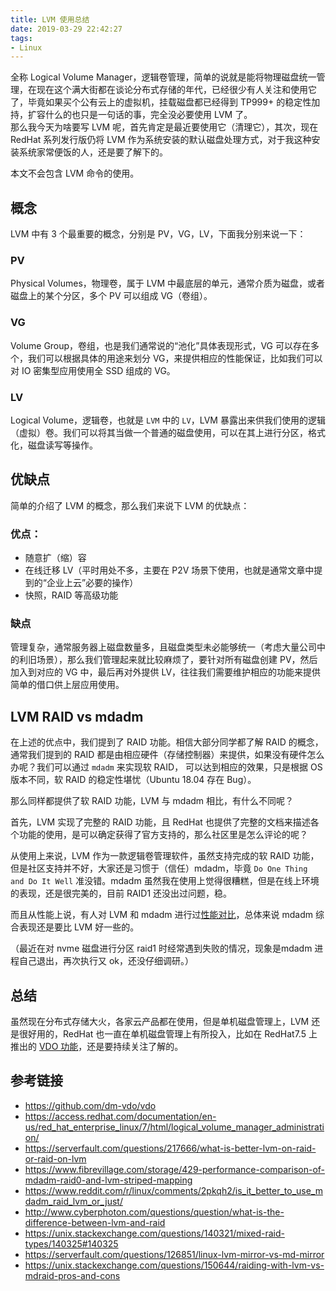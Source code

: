 ```yaml
---
title: LVM 使用总结
date: 2019-03-29 22:42:27
tags:
- Linux
---
```



全称 Logical Volume Manager，逻辑卷管理，简单的说就是能将物理磁盘统一管理，在现在这个满大街都在谈论分布式存储的年代，已经很少有人关注和使用它了，毕竟如果买个公有云上的虚拟机，挂载磁盘都已经得到 TP999+ 的稳定性加持，扩容什么的也只是一句话的事，完全没必要使用 LVM 了。  
那么我今天为啥要写 LVM 呢，首先肯定是最近要使用它（清理它），其次，现在 RedHat 系列发行版仍将 LVM 作为系统安装的默认磁盘处理方式，对于我这种安装系统家常便饭的人，还是要了解下的。

本文不会包含 LVM 命令的使用。

## 概念

LVM 中有 3 个最重要的概念，分别是 PV，VG，LV，下面我分别来说一下：
### PV
Physical Volumes，物理卷，属于 LVM 中最底层的单元，通常介质为磁盘，或者磁盘上的某个分区，多个 PV 可以组成 VG（卷组）。

### VG
Volume Group，卷组，也是我们通常说的“池化”具体表现形式，VG 可以存在多个，我们可以根据具体的用途来划分 VG，来提供相应的性能保证，比如我们可以对 IO 密集型应用使用全 SSD 组成的 VG。

### LV
Logical Volume，逻辑卷，也就是 `LVM` 中的 `LV`，LVM 暴露出来供我们使用的逻辑（虚拟）卷。我们可以将其当做一个普通的磁盘使用，可以在其上进行分区，格式化，磁盘读写等操作。

## 优缺点

简单的介绍了 LVM 的概念，那么我们来说下 LVM 的优缺点：

### 优点：
* 随意扩（缩）容
* 在线迁移 LV（平时用处不多，主要在 P2V 场景下使用，也就是通常文章中提到的“企业上云”必要的操作）
* 快照，RAID 等高级功能

### 缺点

管理复杂，通常服务器上磁盘数量多，且磁盘类型未必能够统一（考虑大量公司中的利旧场景），那么我们管理起来就比较麻烦了，要针对所有磁盘创建 PV，然后加入到对应的 VG 中，最后再对外提供 LV，往往我们需要维护相应的功能来提供简单的借口供上层应用使用。


## LVM RAID vs mdadm

在上述的优点中，我们提到了 RAID 功能。相信大部分同学都了解 RAID 的概念，通常我们提到的 RAID 都是由相应硬件（存储控制器）来提供，如果没有硬件怎么办呢？我们可以通过 `mdadm` 来实现软 RAID， 可以达到相应的效果，只是根据 OS 版本不同，软 RAID 的稳定性堪忧（Ubuntu 18.04 存在 Bug）。

那么同样都提供了软 RAID 功能，LVM 与 mdadm 相比，有什么不同呢？

首先，LVM 实现了完整的 RAID 功能，且 RedHat 也提供了完整的文档来描述各个功能的使用，是可以确定获得了官方支持的，那么社区里是怎么评论的呢？

从使用上来说，LVM 作为一款逻辑卷管理软件，虽然支持完成的软 RAID 功能，但是社区支持并不好，大家还是习惯于（信任）mdadm，毕竟 `Do One Thing and Do It Well` 准没错。mdadm 虽然我在使用上觉得很糟糕，但是在线上环境的表现，还是很完美的，目前 RAID1 还没出过问题，稳。

而且从性能上说，有人对 LVM 和 mdadm 进行过[性能对比](https://www.fibrevillage.com/storage/429-performance-comparison-of-mdadm-raid0-and-lvm-striped-mapping)，总体来说 mdadm 综合表现还是要比 LVM 好一些的。

（最近在对 nvme 磁盘进行分区 raid1 时经常遇到失败的情况，现象是mdadm 进程自己退出，再次执行又 ok，还没仔细调研。）


## 总结

虽然现在分布式存储大火，各家云产品都在使用，但是单机磁盘管理上，LVM 还是很好用的，RedHat 也一直在单机磁盘管理上有所投入，比如在 RedHat7.5 上推出的 [VDO 功能](https://github.com/dm-vdo/vdo)，还是要持续关注了解的。

## 参考链接
* https://github.com/dm-vdo/vdo
* https://access.redhat.com/documentation/en-us/red_hat_enterprise_linux/7/html/logical_volume_manager_administration/
* https://serverfault.com/questions/217666/what-is-better-lvm-on-raid-or-raid-on-lvm
* https://www.fibrevillage.com/storage/429-performance-comparison-of-mdadm-raid0-and-lvm-striped-mapping
* https://www.reddit.com/r/linux/comments/2pkqh2/is_it_better_to_use_mdadm_raid_lvm_or_just/
* http://www.cyberphoton.com/questions/question/what-is-the-difference-between-lvm-and-raid
* https://unix.stackexchange.com/questions/140321/mixed-raid-types/140325#140325
* https://serverfault.com/questions/126851/linux-lvm-mirror-vs-md-mirror
* https://unix.stackexchange.com/questions/150644/raiding-with-lvm-vs-mdraid-pros-and-cons
